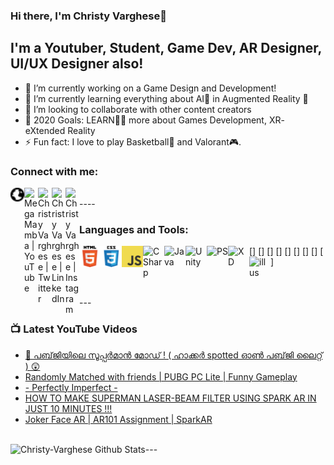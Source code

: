 ### Hi there, I'm Christy Varghese👋

## I'm a Youtuber, Student, Game Dev, AR Designer, UI/UX Designer also!
- 🔭 I’m currently working on a Game Design and Development!
- 🌱 I’m currently learning everything about AI🤖 in Augmented Reality 🤣
- 👯 I’m looking to collaborate with other content creators
- 🥅 2020 Goals: LEARN👩‍🎓 more about Games Development, XR- eXtended Reality
- ⚡ Fun fact: I love to play Basketball🏀 and Valorant🎮.

### Connect with me:

[<img align="left" alt="christyvarghese.me" width="22px" src="https://raw.githubusercontent.com/iconic/open-iconic/master/svg/globe.svg" />][website]
[<img align="left" alt="MegaMamba | YouTube" width="22px" src="https://cdn.jsdelivr.net/npm/simple-icons@v3/icons/youtube.svg" />][youtube]
[<img align="left" alt="Christy Varghese | Twitter" width="22px" src="https://cdn.jsdelivr.net/npm/simple-icons@v3/icons/twitter.svg" />][twitter]
[<img align="left" alt="Christy Varghese | LinkedIn" width="22px" src="https://cdn.jsdelivr.net/npm/simple-icons@v3/icons/linkedin.svg" />][linkedin]
[<img align="left" alt="Christy Varghese | Instagram" width="22px" src="https://cdn.jsdelivr.net/npm/simple-icons@v3/icons/instagram.svg" />][instagram]

<br />
----

### Languages and Tools:

[<img align="left" alt="HTML5" width="34px" src="https://raw.githubusercontent.com/github/explore/80688e429a7d4ef2fca1e82350fe8e3517d3494d/topics/html/html.png" />]
[<img align="left" alt="CSS3" width="34px" src="https://raw.githubusercontent.com/github/explore/80688e429a7d4ef2fca1e82350fe8e3517d3494d/topics/css/css.png" />]
[<img align="left" alt="JavaScript" width="34px" src="https://raw.githubusercontent.com/github/explore/80688e429a7d4ef2fca1e82350fe8e3517d3494d/topics/javascript/javascript.png" />]
[<img align="left" alt="CSharp" width="34px" src="https://img.icons8.com/color/48/000000/c-sharp-logo-2.png"/>]
[<img align="left" alt="Java" width="34px"  src="https://img.icons8.com/color/48/000000/java-coffee-cup-logo.png"/>]
[<img align="left" alt="Unity" width="34px" src="https://img.icons8.com/ios-filled/50/000000/unity.png"/>]
[<img align="left" alt="PS" width="34px" src="https://img.icons8.com/plasticine/100/000000/adobe-photoshop.png"/>]
[<img align="left" alt="XD" width="34px" src="https://img.icons8.com/plasticine/100/000000/adobe-xd.png"/>]
[<img align="left" alt="illus" width="34px" src="https://img.icons8.com/plasticine/100/000000/adobe-illustrator.png"/>]

<br />
<br />
---


### 📺 Latest YouTube Videos
<!-- YOUTUBE:START -->
- [🤯 പബ്‌ജിയിലെ സൂപ്പർമാൻ മോഡ് !  ( ഹാക്കർ spotted  ഓൺ പബ്‌ജി ലൈറ്റ് ) 😲](https://youtu.be/jDuaMmqp030)
- [Randomly Matched with friends | PUBG PC Lite | Funny Gameplay](https://youtu.be/NyYRswbbIp4)
- [- Perfectly Imperfect -](https://youtu.be/tWuxxa6j3yE)
- [HOW TO MAKE SUPERMAN LASER-BEAM FILTER USING SPARK AR IN JUST 10 MINUTES !!!](https://youtu.be/ydmuwpsjNw0)
- [Joker Face AR | AR101 Assignment | SparkAR](https://youtu.be/9Kdx4rkPXM0)
<!-- YOUTUBE:END -->
<br />
---


<img align="left" alt="Christy-Varghese Github Stats" src="https://github-readme-stats.vercel.app/api?username=Christy-Varghese&show_icons=true&hide_border=true" />
<br />

[website]: https://christyvarghese.me/
[twitter]: https://twitter.com/_christyv_8
[youtube]: https://youtube.com/MegaMamba
[instagram]: https://www.instagram.com/_christyv_8/
[linkedin]: https://www.linkedin.com/in/christy-varghese/
